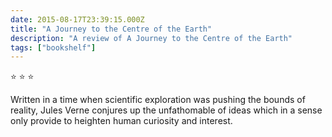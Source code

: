 ```yaml
---    
date: 2015-08-17T23:39:15.000Z
title: "A Journey to the Centre of the Earth"
description: "A review of A Journey to the Centre of the Earth"
tags: ["bookshelf"]
---   
```

⭐ ⭐ ⭐ 

Written in a time when scientific exploration was pushing the bounds of reality, Jules Verne conjures up the unfathomable of ideas which in a sense only provide to heighten human curiosity and interest. 